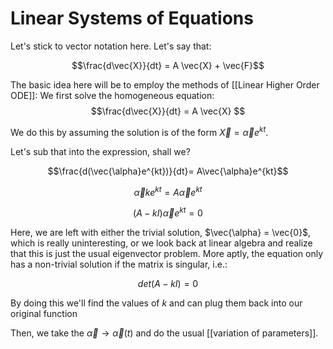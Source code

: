 # Linear Systems of Equations 
Let's stick to vector notation here. Let's say that:

$$\frac{d\vec{X}}{dt} = A \vec{X} + \vec{F}$$

The basic idea here will be to employ the methods of [[Linear Higher Order ODE]]: We first solve the homogeneous equation:
$$\frac{d\vec{X}}{dt} = A \vec{X} $$

We do this by assuming the solution is of the form $\vec{X} = \vec{\alpha}e^{kt}$.

Let's sub that into the expression, shall we?

$$\frac{d(\vec{\alpha}e^{kt})}{dt}= A\vec{\alpha}e^{kt}$$

$$\vec{\alpha}ke^{kt}= A\vec{\alpha}e^{kt}$$

$$(A-kI)\vec{\alpha}e^{kt}=0$$

Here, we are left with either the trivial solution, $\vec{\alpha} = \vec{0}$, which is really uninteresting, or we look back at linear algebra and realize that this is just the usual eigenvector problem. More aptly, the equation only has a non-trivial solution if the matrix is singular, i.e.:

$$det(A-kI) = 0$$

By doing this we'll find the values of $k$ and can plug them back into our original function

Then, we take the $\vec{\alpha} \to \vec{\alpha}(t)$ and do the usual [[variation of parameters]].